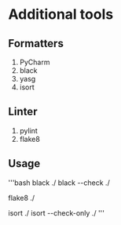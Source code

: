 # Additional tools

## Formatters
1. PyCharm
2. black
3. yasg
4. isort

## Linter
1. pylint
2. flake8

## Usage
'''bash
black ./
black --check ./

flake8 ./

isort ./
isort --check-only ./
'''